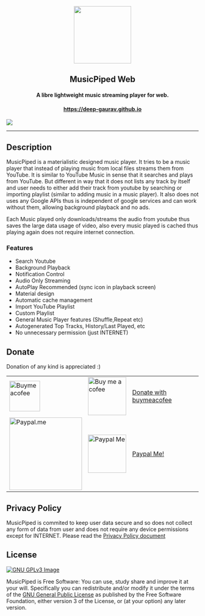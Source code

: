 <p align="center"><a href="https://deep-gaurav.github.io"><img src="https://github.com/deep-gaurav/MusicPiped/raw/master/android/app/src/main/res/mipmap-xxxhdpi/ic_launcher.png" width="150"></a></p> 
<h2 align="center"><b>MusicPiped Web</b></h2>
<h4 align="center">A libre lightweight music streaming player for web.</h4>
<h4 align="center"><a href="https://deep-gaurav.github.io">https://deep-gaurav.github.io</a></h4>
<a href="https://www.gnu.org/licenses/gpl-3.0" alt="License: GPLv3"><img src="https://img.shields.io/badge/License-GPL%20v3-blue.svg"></a>
</p>
<hr>

## Description

MusicPiped is a materialistic designed music player. It tries to be a music player that instead of playing music from local files streams them from YouTube. It is similar to YouTube Music in sense that it searches and plays from YouTube. But different in way that it does not lists any track by itself and user needs to either add their track from youtube by searching or importing playlist (similar to adding music in a music player). It also does not uses any Google APIs thus is independent of google services and can work without them, allowing background playback and no ads.

Each Music played only downloads/streams the audio from youtube thus saves the large data usage of video, also every music played is cached thus playing again does not require internet connection.

### Features

* Search Youtube
* Background Playback
* Notification Control
* Audio Only Streaming
* AutoPlay Recommended (sync icon in playback screen)
* Material design
* Automatic cache management
* Import YouTube Playlist
* Custom Playlist
* General Music Player features (Shuffle,Repeat etc)
* Autogenerated Top Tracks, History/Last Played, etc
* No unnecessary permission (just INTERNET)


## Donate
Donation of any kind is appreciated :)

<table>
  <tr>
    <td><a href="https://www.buymeacoffee.com/deepgaurav"><img src="https://www.buymeacoffee.com/uploads/slider_images/2018/01/9df5992da93f863513340d67b5dd1539.gif" alt="Buymeacofee" width="80px" ></a></td>
    <td><a href="https://www.buymeacoffee.com/deepgaurav"><img src="http://api.qrserver.com/v1/create-qr-code/?data=https://buymeacofee.com/deepgaurav&size=256x256" alt="Buy me a cofee" width="100px"></a></td>
    <td><a href="https://www.buymeacoffee.com/deepgaurav">Donate with buymeacofee</a></td>
  </tr>
  <tr>
    <td><a href="https://paypal.me/deepgaurav"><img src="https://www.paypalobjects.com/webstatic/paypalme/images/social/pplogo384.png" alt="Paypal.me" width="190px"></a></td>
    <td><a href="https://paypal.me/deepgaurav"><img src="http://api.qrserver.com/v1/create-qr-code/?data=https://paypal.me/deepgaurav&size=256x256" alt="Paypal Me" width="100px"></a></td>
    <td><a href="https://paypal.me/deepgaurav">Paypal Me!</a></td>
  </tr>
</table>

## Privacy Policy

MusicPiped is commited to keep user data secure and so does not collect any form of data from user and does not require any device permissions except for INTERNET. Please read the [Privacy Policy document](Privacy.md)

## License
[![GNU GPLv3 Image](https://www.gnu.org/graphics/gplv3-127x51.png)](http://www.gnu.org/licenses/gpl-3.0.en.html)  

MusicPiped is Free Software: You can use, study share and improve it at your
will. Specifically you can redistribute and/or modify it under the terms of the
[GNU General Public License](https://www.gnu.org/licenses/gpl.html) as
published by the Free Software Foundation, either version 3 of the License, or
(at your option) any later version.  
